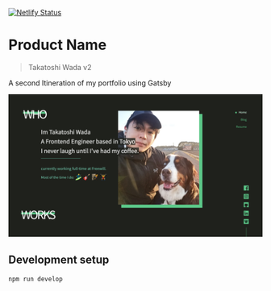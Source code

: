 [![Netlify Status](https://api.netlify.com/api/v1/badges/22736223-57af-4c98-ab0a-9b724908b9bc/deploy-status)](https://app.netlify.com/sites/taching/deploys)


# Product Name
> Takatoshi Wada v2

A second Itineration of my portfolio using Gatsby

![](screenshot.png)


## Development setup


```sh
npm run develop
```
